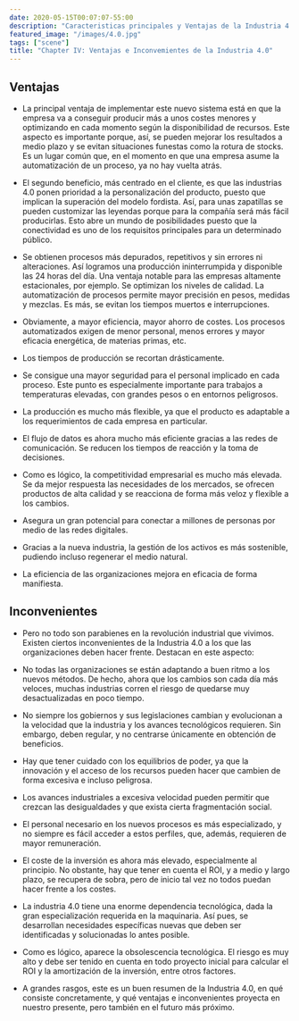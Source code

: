 ```yaml
---
date: 2020-05-15T00:07:07-55:00
description: "Caracteristicas principales y Ventajas de la Industria 4.0"
featured_image: "/images/4.0.jpg"
tags: ["scene"]
title: "Chapter IV: Ventajas e Inconvemientes de la Industria 4.0"
---
```


## Ventajas

- La principal ventaja de implementar este nuevo sistema está en que la empresa va a conseguir producir más a unos costes menores y optimizando en cada momento según la disponibilidad de recursos. Este aspecto es importante porque, así, se pueden mejorar los resultados a medio plazo y se evitan situaciones funestas como la rotura de stocks. Es un lugar común que, en el momento en que una empresa asume la automatización de un proceso, ya no hay vuelta atrás.

- El segundo beneficio, más centrado en el cliente, es que las industrias 4.0 ponen prioridad a la personalización del producto, puesto que implican la superación del modelo fordista. Así, para unas zapatillas se pueden customizar las leyendas porque para la compañía será más fácil producirlas. Esto abre un mundo de posibilidades puesto que la conectividad es uno de los requisitos principales para un determinado público.

- Se obtienen procesos más depurados, repetitivos y sin errores ni alteraciones. Así logramos una producción ininterrumpida y disponible las 24 horas del día. Una ventaja notable para las empresas altamente estacionales, por ejemplo.
Se optimizan los niveles de calidad. La automatización de procesos permite mayor precisión en pesos, medidas y mezclas. Es más, se evitan los tiempos muertos e interrupciones.

- Obviamente, a mayor eficiencia, mayor ahorro de costes. Los procesos automatizados exigen de menor personal, menos errores y mayor eficacia energética, de materias primas, etc.

- Los tiempos de producción se recortan drásticamente.
- Se consigue una mayor seguridad para el personal implicado en cada proceso. Este punto es especialmente importante para trabajos a temperaturas elevadas, con grandes pesos o en entornos peligrosos.

- La producción es mucho más flexible, ya que el producto es adaptable a los requerimientos de cada empresa en particular.

- El flujo de datos es ahora mucho más eficiente gracias a las redes de comunicación. Se reducen los tiempos de reacción y la toma de decisiones.

- Como es lógico, la competitividad empresarial es mucho más elevada. Se da mejor respuesta las necesidades de los mercados, se ofrecen productos de alta calidad y se reacciona de forma más veloz y flexible a los cambios.
- Asegura un gran potencial para conectar a millones de personas por medio de las redes digitales.

- Gracias a la nueva industria, la gestión de los activos es más sostenible, pudiendo incluso regenerar el medio natural.

- La eficiencia de las organizaciones mejora en eficacia de forma manifiesta.



## Inconvenientes

- Pero no todo son parabienes en la revolución industrial que vivimos. Existen ciertos inconvenientes de la Industria 4.0 a los que las organizaciones deben hacer frente. Destacan en este aspecto:

- No todas las organizaciones se están adaptando a buen ritmo a los nuevos métodos. De hecho, ahora que los cambios son cada día más veloces, muchas industrias corren el riesgo de quedarse muy desactualizadas en poco tiempo.

- No siempre los gobiernos y sus legislaciones cambian y evolucionan a la velocidad que la industria y los avances tecnológicos requieren. Sin embargo, deben regular, y no centrarse únicamente en obtención de beneficios.

- Hay que tener cuidado con los equilibrios de poder, ya que la innovación y el acceso de los recursos pueden hacer que cambien de forma excesiva e incluso peligrosa.

- Los avances industriales a excesiva velocidad pueden permitir que crezcan las desigualdades y que exista cierta fragmentación social.

- El personal necesario en los nuevos procesos es más especializado, y no siempre es fácil acceder a estos perfiles, que, además, requieren de mayor remuneración.

- El coste de la inversión es ahora más elevado, especialmente al principio. No obstante, hay que tener en cuenta el ROI, y a medio y largo plazo, se recupera de sobra, pero de inicio tal vez no todos puedan hacer frente a los costes.

- La industria 4.0 tiene una enorme dependencia tecnológica, dada la gran especialización requerida en la maquinaria. Así pues, se desarrollan necesidades específicas nuevas que deben ser identificadas y solucionadas lo antes posible.

- Como es lógico, aparece la obsolescencia tecnológica. El riesgo es muy alto y debe ser tenido en cuenta en todo proyecto inicial para calcular el ROI y la amortización de la inversión, entre otros factores.

- A grandes rasgos, este es un buen resumen de la Industria 4.0, en qué consiste concretamente, y qué ventajas e inconvenientes proyecta en nuestro presente, pero también en el futuro más próximo.
